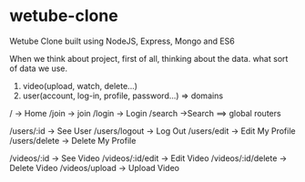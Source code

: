 # wetube-clone

Wetube Clone built using NodeJS, Express, Mongo and ES6

When we think about project, first of all, thinking about the data.
what sort of data we use.

1. video(upload, watch, delete...)
2. user(account, log-in, profile, password...)
   => domains

/ -> Home
/join -> join
/login -> Login
/search ->Search
==> global routers

/users/:id -> See User
/users/logout -> Log Out
/users/edit -> Edit My Profile
/users/delete -> Delete My Profile

/videos/:id -> See Video
/videos/:id/edit -> Edit Video
/videos/:id/delete -> Delete Video
/videos/upload -> Upload Video
